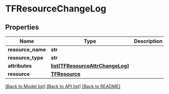 # TFResourceChangeLog

## Properties
Name | Type | Description | Notes
------------ | ------------- | ------------- | -------------
**resource_name** | **str** |  | [optional] 
**resource_type** | **str** |  | [optional] 
**attributes** | [**list[TFResourceAttrChangeLog]**](TFResourceAttrChangeLog.md) |  | [optional] 
**resource** | [**TFResource**](TFResource.md) |  | [optional] 

[[Back to Model list]](../README.md#documentation-for-models) [[Back to API list]](../README.md#documentation-for-api-endpoints) [[Back to README]](../README.md)


